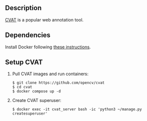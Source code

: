 Description
-----------

[CVAT](https://opencv.github.io/cvat/about) is a popular web annotation tool.


Dependencies
------------

Install Docker following [these instructions](https://github.com/luiscarlosgph/how-to/tree/main/docker).


Setup CVAT
----------

1. Pull CVAT images and run containers: 

   ```
   $ git clone https://github.com/opencv/cvat
   $ cd cvat
   $ docker compose up -d
   ```
   
2. Create CVAT superuser:
   ```
   $ docker exec -it cvat_server bash -ic 'python3 ~/manage.py createsuperuser'
   ```
